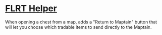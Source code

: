 # [FLRT Helper](https://www.mousehuntgame.com/preferences.php?tab=mousehunt-improved-settings#mousehunt-improved-settings-feature-flrt-helper)

When opening a chest from a map, adds a "Return to Maptain" button that will let you choose which tradable items to send directly to the Maptain.
